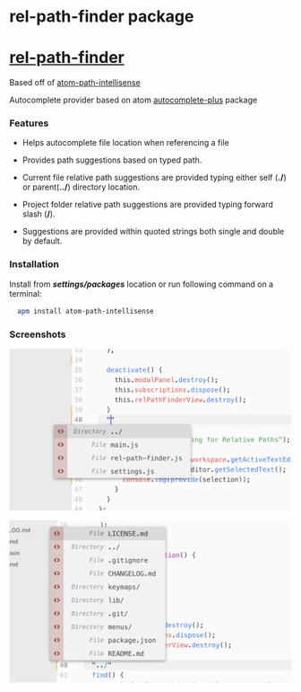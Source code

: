 # rel-path-finder package

# [rel-path-finder](https://atom.io/packages/rel-path-finder)

Based off of [atom-path-intellisense](https://atom.io/packages/atom-path-intellisense)

Autocomplete provider based on atom [autocomplete-plus](https://atom.io/packages/autocomplete-plus) package

### Features

- Helps autocomplete file location when referencing a file

- Provides path suggestions based on typed path.

- Current file relative path suggestions are provided typing either self (**./**) or parent(**../**) directory location.

- Project folder relative path suggestions are provided typing forward slash (**/**).

- Suggestions are provided within quoted strings both single and double by default.

### Installation

Install from **_settings/packages_** location or run following command on a terminal:

```bash
  apm install atom-path-intellisense
```

### Screenshots

![](https://raw.githubusercontent.com/ajnauleau/rel-path-finder/master/images/atom1-screenshot.png)

![](https://raw.githubusercontent.com/ajnauleau/rel-path-finder/master/images/atom2-screenshot.png)
